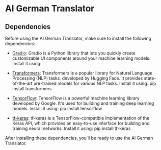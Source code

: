 # AI German Translator

## Dependencies

Before using the AI German Translator, make sure to install the following dependencies:

- [Gradio](https://pypi.org/project/gradio/): Gradio is a Python library that lets you quickly create customizable UI components around your machine learning models. Install it using:

- [Transformers](https://huggingface.co/transformers/): Transformers is a popular library for Natural Language Processing (NLP) tasks, developed by Hugging Face. It provides state-of-the-art pre-trained models for various NLP tasks. Install it using: pip install transformers

- [TensorFlow](https://www.tensorflow.org/): TensorFlow is a powerful machine learning library developed by Google. It's used for building and training deep learning models. Install it using: pip install tensorflow

- [tf-keras](https://pypi.org/project/tf-keras/): tf-keras is a TensorFlow-compatible implementation of the Keras API, which provides an easy-to-use interface for building and training neural networks. Install it using: pip install tf-keras

After installing these dependencies, you'll be ready to use the AI German Translator.
